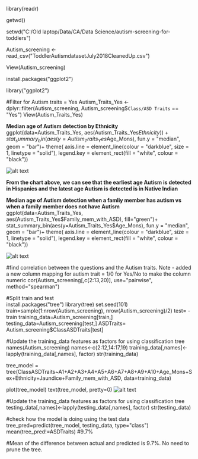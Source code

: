 library(readr) 

getwd()

setwd("C:/Old laptop/Data/CA/Data Science/autism-screening-for-toddlers")

Autism_screening <- read_csv("ToddlerAutismdatasetJuly2018CleanedUp.csv")

View(Autism_screening)

install.packages("ggplot2")

library("ggplot2")

#Filter for Autism traits = Yes
Autism_Traits_Yes <- dplyr::filter(Autism_screening, Autism_screening$`Class/ASD Traits` == "Yes")
View(Autism_Traits_Yes)

**Median age of Autism detection by Ethnicity**
ggplot(data=Autism_Traits_Yes, aes(Autism_Traits_Yes$Ethnicity))+
  stat_summary_bin(aes(y=Autism_Traits_Yes$Age_Mons), fun.y = "median", geom = "bar")+
  theme( axis.line = element_line(colour = "darkblue", 
                                  size = 1, linetype = "solid"), legend.key = element_rect(fill = "white", colour = "black"))

![alt text](https://user-images.githubusercontent.com/45016625/54564301-6da71080-4999-11e9-8b68-dfd3527fccc6.png "Median age of Autism detection by Ethnicity")

**From the chart above, we can see that the earliest age Autism is detected in Hispanics and the latest age Autism is detected is in Native Indian**


**Median age of Autism detection when a famliy member has autism vs when a family member does not have Autism**
ggplot(data=Autism_Traits_Yes, aes(Autism_Traits_Yes$Family_mem_with_ASD), fill="green")+ 
  stat_summary_bin(aes(y=Autism_Traits_Yes$Age_Mons), fun.y = "median", geom = "bar")+
  theme( axis.line = element_line(colour = "darkblue", 
                               size = 1, linetype = "solid"), legend.key = element_rect(fill = "white", colour = "black"))
                               
![alt text](https://user-images.githubusercontent.com/45016625/54631869-d9958180-4a4a-11e9-8202-6ab7b5c9e4ee.png "Median age of Autism detection when a family member has autism vs when a family member does not have Autism")

#find correlation between the questions and the Autism traits. Note - added a new column mapping for autism trait = 1/0 for Yes/No to make the column numeric 
cor(Autism_screening[,c(2:13,20)], use="pairwise", method="spearman")


  
#Split train and test   
install.packages("tree")
  library(tree)
  set.seed(101)
  train=sample(1:nrow(Autism_screening), nrow(Autism_screening)/2)
  test= -train
  training_data=Autism_screening[train,]
  testing_data=Autism_screening[test,]
  ASDTraits= Autism_screening$ClassASDTraits[test]
  
  #Update the training_data features as factors for using classification tree 
  names(Autism_screening)
  names<-c(2:12,14:17,19)
  training_data[,names]<-lapply(training_data[,names], factor)
  str(training_data)
  
  tree_model = tree(ClassASDTraits~A1+A2+A3+A4+A5+A6+A7+A8+A9+A10+Age_Mons+Sex+Ethnicity+Jaundice+Family_mem_with_ASD, data=training_data)
 
  plot(tree_model)
  text(tree_model, pretty=0)
![alt text](https://user-images.githubusercontent.com/45016625/54632089-51fc4280-4a4b-11e9-920e-a6fddedf1193.png "Plot tree model")

  #Update the training_data features as factors for using classification tree 
    testing_data[,names]<-lapply(testing_data[,names], factor)
  str(testing_data)
 
  #check how the model is doing using the test data
  tree_pred=predict(tree_model, testing_data, type="class")
  mean(tree_pred!=ASDTraits) #9.7%
  
  #Mean of the difference between actual and predicted is 9.7%. No need to prune the tree. 

